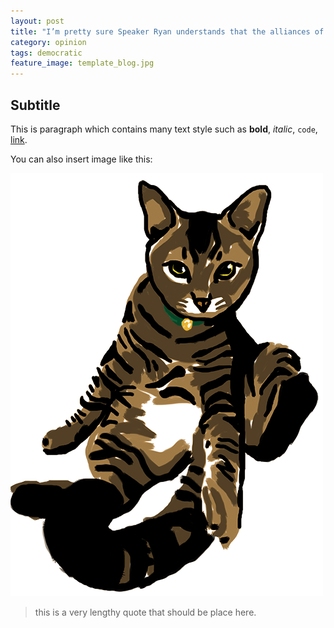```yaml
---
layout: post
title: "I’m pretty sure Speaker Ryan understands that the alliances of the GOP with Libertarians"
category: opinion
tags: democratic
feature_image: template_blog.jpg
---  
```

## Subtitle

This is paragraph which contains many text style such as __bold__, _italic_, `code`, [link](http://murihpusparum.github.io).

You can also insert image like this:

![ini uno](/assets/img/uno.png)

> this is a very lengthy quote that should be place here.

